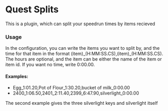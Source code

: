 # Quest Splits
This is a plugin, which can split your speedrun times by items recieved

### Usage
In the configuration, you can write the items you want to split by, and the time for that item in the format (item)\_(H:MM:SS.CS),(item)_(H:MM:SS.CS). The hours are optional, and the item can be either the name of the item or item id. If you want no time, write 0:00.00.

#### Examples:
- Egg_1:01.20,Pot of Flour_1:30.20,bucket of milk_0:00.00
- 2400_1:06.50,2401_2:11.40,2399_6:47.90,silverlight_0:00.00

The second example gives the three silverlight keys and silverlight itself